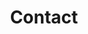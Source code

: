 ---
title: "Contact"
description : "this is a meta description"

office:
  title : "Headquarters"
  phone : "+94 112 972433, +94 115 670231"
  fax : "+94 112 972433"
  email : "info@torento.biz"
  location : "2A Weboda East, Weboda, Sri Lanka, 11858"
  content : "We are located at:"

# opennig hour
opennig_hour:
  title : "Opening Hours"
  day_time:
    - "Monday: 8:00 AM – 5:00 PM"
    - "Tuesday: 8:00 AM – 5:00 PM"
    - "Wednesday: 8:00 AM – 5:00 PM"
    - "Thursday: 8:00 AM – 5:00 PM"
    - "Friday: 8:00 AM – 5:00 PM"
    - "Saturday: 8:00 AM – 1:00 PM"    
draft: false
---
